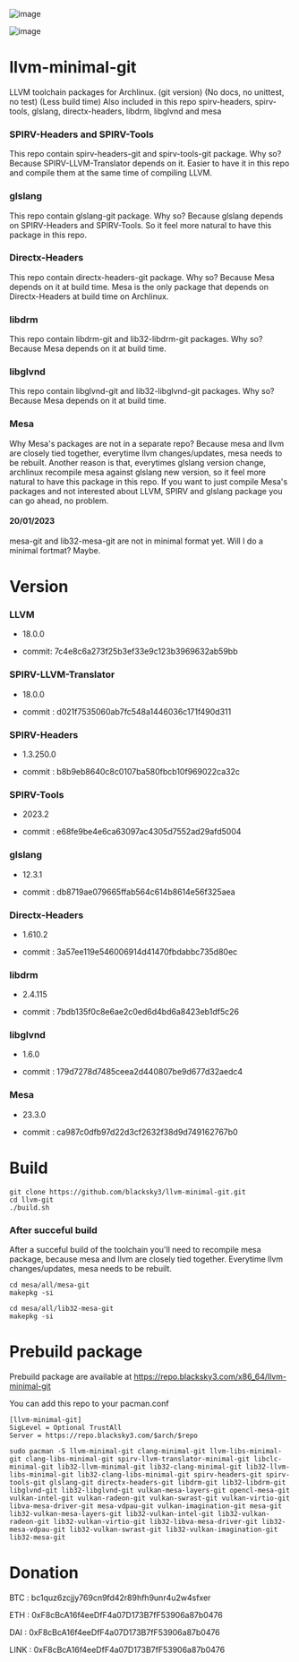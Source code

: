 ![image](https://user-images.githubusercontent.com/68618182/188527035-385752e7-fbd3-4865-abda-fdba4a804d99.png)

![image](https://user-images.githubusercontent.com/68618182/213734198-0cf50021-1f02-4c80-9a48-6f20ad42ce04.png)

# llvm-minimal-git

LLVM toolchain packages for Archlinux. (git version) (No docs, no unittest, no test) (Less build time) Also included in this repo spirv-headers, spirv-tools, glslang, directx-headers, libdrm, libglvnd and mesa

### SPIRV-Headers and SPIRV-Tools

This repo contain spirv-headers-git and spirv-tools-git package. Why so? Because SPIRV-LLVM-Translator depends on it. Easier to have it in this repo and compile them at the same time of compiling LLVM.

### glslang

This repo contain glslang-git package. Why so? Because glslang depends on SPIRV-Headers and SPIRV-Tools. So it feel more natural to have this package in this repo.

### Directx-Headers

This repo contain directx-headers-git package. Why so? Because Mesa depends on it at build time. Mesa is the only package that depends on Directx-Headers at build time on Archlinux.

### libdrm

This repo contain libdrm-git and lib32-libdrm-git packages. Why so? Because Mesa depends on it at build time.

### libglvnd

This repo contain libglvnd-git and lib32-libglvnd-git packages. Why so? Because Mesa depends on it at build time.

### Mesa

Why Mesa's packages are not in a separate repo? Because mesa and llvm are closely tied together, everytime llvm changes/updates, mesa needs to be rebuilt. Another reason is that, everytimes glslang version change, archlinux recompile mesa against glslang new version, so it feel more natural to have this package in this repo. If you want to just compile Mesa's packages and not interested about LLVM, SPIRV and glslang package you can go ahead, no problem.

#### 20/01/2023

mesa-git and lib32-mesa-git are not in minimal format yet. Will I do a minimal fortmat? Maybe.

# Version

### LLVM

- 18.0.0

- commit: 7c4e8c6a273f25b3ef33e9c123b3969632ab59bb

### SPIRV-LLVM-Translator

- 18.0.0

- commit : d021f7535060ab7fc548a1446036c171f490d311

### SPIRV-Headers

- 1.3.250.0

- commit : b8b9eb8640c8c0107ba580fbcb10f969022ca32c

### SPIRV-Tools

- 2023.2

- commit : e68fe9be4e6ca63097ac4305d7552ad29afd5004

### glslang

- 12.3.1

- commit : db8719ae079665ffab564c614b8614e56f325aea

### Directx-Headers

- 1.610.2

- commit : 3a57ee119e546006914d41470fbdabbc735d80ec


### libdrm

- 2.4.115

- commit : 7bdb135f0c8e6ae2c0ed6d4bd6a8423eb1df5c26


### libglvnd

- 1.6.0

- commit : 179d7278d7485ceea2d440807be9d677d32aedc4

### Mesa

- 23.3.0

- commit : ca987c0dfb97d22d3cf2632f38d9d749162767b0

# Build

    git clone https://github.com/blacksky3/llvm-minimal-git.git
    cd llvm-git
    ./build.sh

### After succeful build

After a succeful build of the toolchain you'll need to recompile mesa package, because mesa and llvm are closely tied together. Everytime llvm changes/updates, mesa needs to be rebuilt.

    cd mesa/all/mesa-git
    makepkg -si

    cd mesa/all/lib32-mesa-git
    makepkg -si

# Prebuild package

Prebuild package are available at https://repo.blacksky3.com/x86_64/llvm-minimal-git

You can add this repo to your pacman.conf

    [llvm-minimal-git]
    SigLevel = Optional TrustAll
    Server = https://repo.blacksky3.com/$arch/$repo

    sudo pacman -S llvm-minimal-git clang-minimal-git llvm-libs-minimal-git clang-libs-minimal-git spirv-llvm-translator-minimal-git libclc-minimal-git lib32-llvm-minimal-git lib32-clang-minimal-git lib32-llvm-libs-minimal-git lib32-clang-libs-minimal-git spirv-headers-git spirv-tools-git glslang-git directx-headers-git libdrm-git lib32-libdrm-git libglvnd-git lib32-libglvnd-git vulkan-mesa-layers-git opencl-mesa-git vulkan-intel-git vulkan-radeon-git vulkan-swrast-git vulkan-virtio-git libva-mesa-driver-git mesa-vdpau-git vulkan-imagination-git mesa-git lib32-vulkan-mesa-layers-git lib32-vulkan-intel-git lib32-vulkan-radeon-git lib32-vulkan-virtio-git lib32-libva-mesa-driver-git lib32-mesa-vdpau-git lib32-vulkan-swrast-git lib32-vulkan-imagination-git lib32-mesa-git

# Donation

BTC : bc1quz6zcjjy769cn9fd42r89hfh9unr4u2w4sfxer

ETH : 0xF8cBcA16f4eeDfF4a07D173B7fF53906a87b0476

DAI : 0xF8cBcA16f4eeDfF4a07D173B7fF53906a87b0476

LINK : 0xF8cBcA16f4eeDfF4a07D173B7fF53906a87b0476

